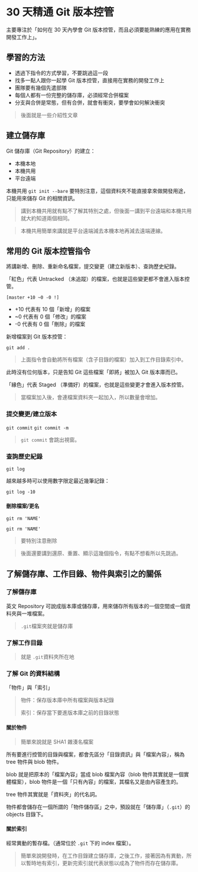 # 30 天精通 Git 版本控管

主要專注於「如何在 30 天內學會 Git 版本控管，而且必須要能熟練的應用在實務開發工作上」。

## 學習的方法

* 透過下指令的方式學習，不要跳過這一段
* 找多一點人跟你一起學 Git 版本控管，直接用在實務的開發工作上
* 團隊要有幾個先遣部隊
* 每個人都有一份完整的儲存庫，必須經常合併檔案
* 分支與合併是常態，但有合併，就會有衝突，要學會如何解決衝突

> 後面就是一些介紹性文章

## 建立儲存庫

Git 儲存庫（Git Repository）的建立：

* 本機本地
* 本機共用
* 平台遠端

本機共用 `git init --bare` 要特別注意，這個資料夾不能直接拿來做開發用途，只能用來儲存 Git 的相關資訊。

> 講到本機共用就有點不了解其特別之處，但後面一講到平台遠端和本機共用就大約知道兩個相同。

> 本機共用簡單來講就是平台遠端減去本機本地再減去遠端連線。



## 常用的 Git 版本控管指令

將講新增、刪除、重新命名檔案，提交變更（建立新版本）、查詢歷史紀錄。

「紅色」代表 Untracked （未追蹤）的檔案，也就是這些變更都不會進入版本控管。

`[master +10 ~0 -0 !]`

* +10 代表有 10 個「新增」的檔案
* ~0 代表有 0 個「修改」的檔案
* -0 代表有 0 個「刪除」的檔案

新增檔案到 Git 版本控管：

`git add .`

> 上面指令會自動將所有檔案（含子目錄的檔案）加入到工作目錄索引中。

此時沒有位何版本，只是告知 Git 這些檔案「即將」被加入 Git 版本庫而已。

「緣色」代表 Staged （準備好）的檔案，也就是這些變更才會進入版本控管。

> 當檔案加入後，會連檔案資料夾一起加入，所以數量會增加。

### 提交變更/建立版本

`git commit`
`git commit -m`

> `git commit` 會跳出視窗。



### 查詢歷史紀錄

`git log`

越來越多時可以使用數字限定最近幾筆記錄：

`git log -10`



#### 刪除檔案/更名

`git rm 'NAME'`

`git rm 'NAME'`

> 要特別注意刪除

> 後面還要講到還原、重置、顯示這幾個指令，有點不想看所以先跳過。



## 了解儲存庫、工作目錄、物件與索引之的關係

### 了解儲存庫

英文 Repository 可說成版本庫或儲存庫，用來儲存所有版本的一個空間或一個資料夾與一堆檔案。

> `.git`檔案夾就是儲存庫



### 了解工作目錄

> 就是 `.git`資料夾所在地

### 

### 了解 Git 的資料結構

「物件」與「索引」

> 物件：保存版本庫中所有檔案與版本紀錄
>
> 索引：保存當下要進版本庫之前的目錄狀態

#### 關於物件

> 簡單來說就是 SHA1 雜湊名檔案

所有要進行控管的目錄與檔案，都會先區分「目錄資訊」與「檔案內容」，稱為 tree 物件與 blob 物件。

blob 就是把原本的「檔案內容」當成 blob 檔案內容（blob 物件其實就是一個實體檔案），blob 物件是一個「只有內容」的檔案，其檔名又是由內容產生的。

tree 物件其實就是「資料夾」的代名詞。

物件都會儲存在一個所謂的「物件儲存區」之中，預設就在「儲存庫」（`.git`）的 objects 目錄下。

#### 關於索引

經常異動的暫存檔。（通常位於 `.git` 下的 index 檔案）。

> 簡單來說開發時，在工作目錄建立儲存庫，之後工作，接著因為有異動，所以暫時地有索引，更新完索引就代表狀態以成為了物件而存在儲存庫。